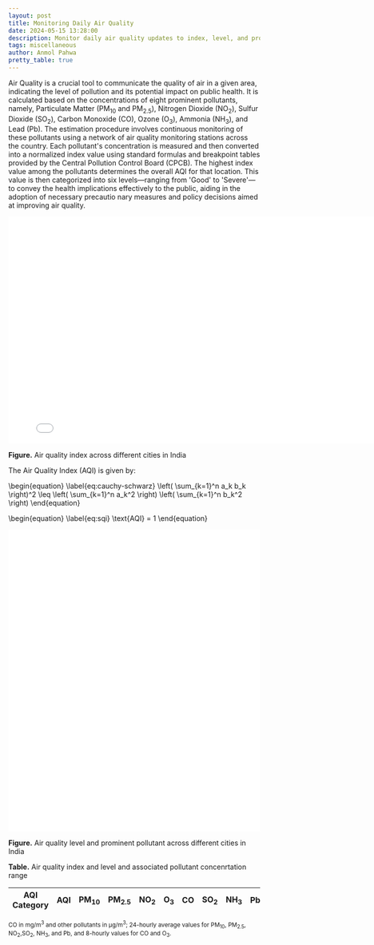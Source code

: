 ```yaml
---
layout: post
title: Monitoring Daily Air Quality
date: 2024-05-15 13:28:00
description: Monitor daily air quality updates to index, level, and prominent pollutant across different cities in India.
tags: miscellaneous
author: Anmol Pahwa
pretty_table: true
---
```


Air Quality is a crucial tool to communicate the quality of air in a given area, indicating the level of pollution and its potential impact on public health. It is calculated based on the concentrations of eight prominent pollutants, namely, Particulate Matter (PM<sub>10</sub> and PM<sub>2.5</sub>), Nitrogen Dioxide (NO<sub>2</sub>), Sulfur Dioxide (SO<sub>2</sub>), Carbon Monoxide (CO), Ozone (O<sub>3</sub>), Ammonia (NH<sub>3</sub>), and Lead (Pb). The estimation procedure involves continuous monitoring of these pollutants using a network of air quality monitoring stations across the country. Each pollutant's concentration is measured and then converted into a normalized index value using standard formulas and breakpoint tables provided by the Central Pollution Control Board (CPCB). The highest index value among the pollutants determines the overall AQI for that location. This value is then categorized into six levels—ranging from 'Good' to 'Severe'—to convey the health implications effectively to the public, aiding in the adoption of necessary precautio nary measures and policy decisions aimed at improving air quality.

<div class="l-page">
  <iframe
    src="{{ '/assets/plotly/index.html' | relative_url }}"
    frameborder="0"
    scrolling="no"
    height="455"
    width="800"
  ></iframe>
</div>

**Figure.** Air quality index across different cities in India

The Air Quality Index (AQI) is given by:

\begin{equation}
\label{eq:cauchy-schwarz}
\left( \sum_{k=1}^n a_k b_k \right)^2 \leq \left( \sum_{k=1}^n a_k^2 \right) \left( \sum_{k=1}^n b_k^2 \right)
\end{equation}

\begin{equation}
\label{eq:sqi}
\text{AQI} = 1
\end{equation}


<style>
  .iframe-container {
    display: flex;
    justify-content: space-around;
    width: 100%;
    overflow: hidden;
  }
</style>

<div class="iframe-container">
  <iframe
    src="{{ '/assets/plotly/level.html' | relative_url }}"
    frameborder="0"
    scrolling="no"
    height="605"
    width="450"
  ></iframe>
  <iframe
    src="{{ '/assets/plotly/pollutant.html' | relative_url }}"
    frameborder="0"
    scrolling="no"
    height="605"
    width="450"
  ></iframe>
</div>

**Figure.** Air quality level and prominent pollutant across different cities in India

**Table.** Air quality index and level and associated pollutant concenrtation range

<table
  id="table"
  data-toggle="table"
  data-url="{{ '/assets/json/airquality.json' | relative_url }}"
>
  <thead>
    <tr>
      <th data-field="AQI Category">AQI Category</th>
      <th data-field="AQI">AQI</th>
      <th data-field="PM10">PM<sub>10</sub></th>
      <th data-field="PM2.5">PM<sub>2.5</sub></th>
      <th data-field="NO2">NO<sub>2</sub></th>
      <th data-field="O3">O<sub>3</sub></th>
      <th data-field="CO">CO</th>
      <th data-field="SO2">SO<sub>2</sub></th>
      <th data-field="NH3">NH<sub>3</sub></th>
      <th data-field="Pb">Pb</th>
    </tr>
  </thead>
</table>
<sup>CO in mg/m<sup>3</sup> and other pollutants in μg/m<sup>3</sup>; 24-hourly average values for PM<sub>10</sub>, PM<sub>2.5</sub>, NO<sub>2</sub>,SO<sub>2</sub>, NH<sub>3</sub>, and Pb, and 8-hourly values for CO and O<sub>3</sub>.</sup>
